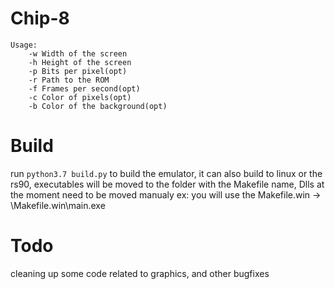 # Chip-8

```
Usage:
    -w Width of the screen
    -h Height of the screen
    -p Bits per pixel(opt)
    -r Path to the ROM
    -f Frames per second(opt)
    -c Color of pixels(opt)
    -b Color of the background(opt)
```

# Build
run ``` python3.7 build.py ``` to build the emulator,
it can also build to linux or the rs90,
executables will be moved to the folder
with the Makefile name,
Dlls at the moment need to be moved manualy
ex: you will use the Makefile.win -> \Makefile.win\main.exe

# Todo
cleaning up some code related to graphics,
and other bugfixes


